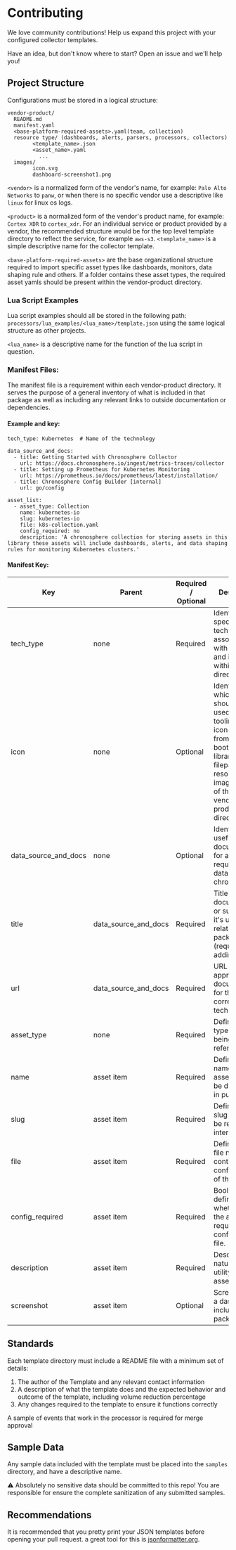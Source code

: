 # Contributing 

We love community contributions! Help us expand this project with your configured collector templates.

Have an idea, but don't know where to start? Open an issue and we'll help you!

## Project Structure

Configurations must be stored in a logical structure:

```text
vendor-product/
  README.md
  manifest.yaml
  <base-platform-required-assets>.yaml(team, collection)
  resource type/ (dashboards, alerts, parsers, processors, collectors)
        <template_name>.json
        <asset_name>.yaml
          ...
  images/
        icon.svg
        dashboard-screenshot1.png
```

`<vendor>` is a normalized form of the vendor's name, for example: `Palo Alto Networks` to `panw`, or when there is no specific vendor use a descriptive like `linux` for linux os logs. 

`<product>` is a normalized form of the vendor's product name, for example: `Cortex XDR` to `cortex_xdr`. For an individual service or product provided by a vendor, the recommended structure would be for the top level template directory to reflect the service, for example `aws-s3`. 
`<template_name>` is a simple descriptive name for the collector template.

`<base-platform-required-assets>` are the base organizational structure required to import specific asset types like dashboards, monitors, data shaping rule and others. If a folder contains these asset types, the required asset yamls should be present within the vendor-product directory.

### Lua Script Examples

Lua script examples should all be stored in the following path: `processors/lua_examples/<lua_name>/template.json` using the same logical structure as other projects. 

`<lua_name>` is a descriptive name for the function of the lua script in question.

### Manifest Files:

The manifest file is a requirement within each vendor-product directory. It serves the purpose of a general inventory of what is included in that package as well as including any relevant links to outside documentation or dependencies. 

#### Example and key:


```
tech_type: Kubernetes  # Name of the technology

data_source_and_docs:
  - title: Getting Started with Chronosphere Collector
    url: https://docs.chronosphere.io/ingest/metrics-traces/collector 
  - title: Setting up Prometheus for Kubernetes Monitoring
    url: https://prometheus.io/docs/prometheus/latest/installation/
  - title: Chronosphere Config Builder [internal]
    url: go/config

asset_list:
  - asset_type: Collection
    name: kubernetes-io
    slug: kubernetes-io
    file: k8s-collection.yaml
    config_required: no
    description: 'A chronosphere collection for storing assets in this library these assets will include dashboards, alerts, and data shaping rules for monitoring Kubernetes clusters.'
```

#### Manifest Key:

| Key                  | Parent               | Required / Optional | Description                                                                                                                                                                                | Input Type     | Example                                                |
|----------------------|----------------------|---------------------|--------------------------------------------------------------------------------------------------------------------------------------------------------------------------------------------|----------------|--------------------------------------------------------|
| tech_type            | none                 | Required            | Identifies the specific technology associated with the assets and items within this directory                                                                                              | plain text     | kubernetes, aws, gcp                                   |
| icon                 | none                 | Optional            | Identifies which icon should be used in any UI tooling. The icon can be from the bootstrap library or a filepath to a resource in the images folder of the same vendor-product directory.  | plain text     | bi-amazon, bi-windows                                  |
| data_source_and_docs | none                 | Optional            | Identifies useful documentation for any setup required to get data to chronosphere.                                                                                                        | plain text     |                                                        |
| title                | data_source_and_docs | Required            | Title of the documentation or summary of it's use relating to this package. (required if adding docs)                                                                                      | plain text     | Ingest Google Cloud metrics                            |
| url                  | data_source_and_docs | Required            | URL to the appropriate documentation for the corresponding technology.                                                                                                                     | url / path     | https://docs.chronosphere.io/ingest/metrics-traces/gcp |
| asset_type           | none                 | Required            | Defines the type of asset being referenced.                                                                                                                                                | plain text     | Collection, Team, Dashboard, Monitor, Drop Rule        |
| name                 | asset item           | Required            | Defines the name of the asset as it will be displayed in public UI's.                                                                                                                      | plain text     |                                                        |
| slug                 | asset item           | Required            | Defines the slug that will be referenced internally.                                                                                                                                       | plain text     |                                                        |
| file                 | asset item           | Required            | Defines the file name containing the configuration of the asset.                                                                                                                           | filename       | manifest.yaml                                          |
| config_required      | asset item           | Required            | Boolean value defining whether or not the asset requires a configuration file.                                                                                                             | boolean string | "yes", "no"                                            |
| description          | asset item           | Required            | Describes the nature and utility of the asset.                                                                                                                                             | string         |                                                        |
| screenshot           | asset item           | Optional            | Screenshot of a dasbhoard included in the package.                                                                                                                                         |                |                                                        |

## Standards

Each template directory must include a README file with a minimum set of details:

1. The author of the Template and any relevant contact information
2. A description of what the template does and the expected behavior and outcome of the template, including volume reduction percentage
3. Any changes required to the template to ensure it functions correctly

A sample of events that work in the processor is required for merge approval


## Sample Data

Any sample data included with the template must be placed into the `samples` directory, and have a descriptive name.

⚠️ Absolutely no sensitive data should be committed to this repo! You are responsible for ensure the complete sanitization of any submitted samples.

## Recommendations

It is recommended that you pretty print your JSON templates before opening your pull request. a great tool for this is [jsonformatter.org](jsonformatter.org).